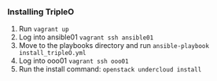 ### Installing TripleO
1. Run ```vagrant up```
2. Log into ansible01 ```vagrant ssh ansible01```
3. Move to the playbooks directory and run ```ansible-playbook install_tripleO.yml```
4. Log into ooo01 ```vagrant ssh ooo01```
5. Run the install command: ```openstack undercloud install```

